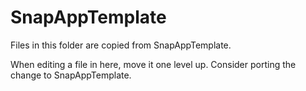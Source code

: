 #  SnapAppTemplate

Files in this folder are copied from SnapAppTemplate.

When editing a file in here, move it one level up. Consider porting the change to SnapAppTemplate.
